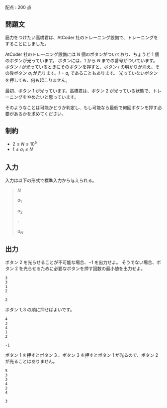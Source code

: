 配点 : $200$ 点

## 問題文

筋力をつけたい高橋君は、AtCoder 社のトレーニング設備で、トレーニングをすることにしました。

AtCoder 社のトレーニング設備には $N$ 個のボタンがついており、ちょうど $1$ 個のボタンが光っています。
ボタンには、$1$ から $N$ までの番号がついています。
ボタン $i$ が光っているときにそのボタンを押すと、ボタン $i$ の明かりが消え、その後ボタン $a_i$ が光ります。$i=a_i$ であることもあります。
光っていないボタンを押しても、何も起こりません。

最初、ボタン $1$ が光っています。高橋君は、ボタン $2$ が光っている状態で、トレーニングをやめたいと思っています。

そのようなことは可能かどうか判定し、もし可能なら最低で何回ボタンを押す必要があるかを求めてください。

## 制約

- $2 \leq N \leq 10^5$
- $1 \leq a_i \leq N$

## 入力

入力は以下の形式で標準入力から与えられる。

> $N$
> 
> $a_1$
> 
> $a_2$
> 
> :
> 
> $a_N$

## 出力

ボタン $2$ を光らせることが不可能な場合、$-1$ を出力せよ。
そうでない場合、ボタン $2$ を光らせるために必要なボタンを押す回数の最小値を出力せよ。

```input1
3
3
1
2
```

```output1
2
```

ボタン $1,3$ の順に押せばよいです。

```input2
4
3
4
1
2
```

```output2
-1
```

ボタン $1$ を押すとボタン $3$ 、ボタン $3$ を押すとボタン $1$ が光るので、ボタン $2$ が光ることはありません。

```input3
5
3
3
4
2
4
```

```output3
3
```